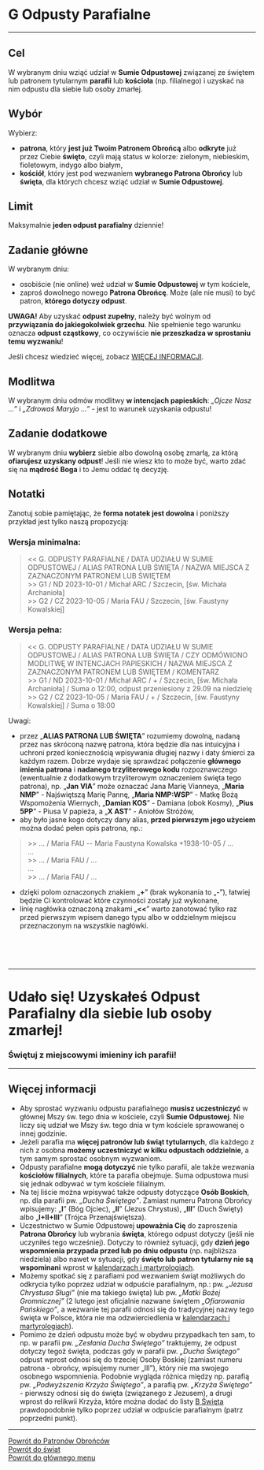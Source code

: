 # <span class="status status-list"><span class="status status-list">G</span> Odpusty Parafialne</span>
---
## Cel
W <span class="selected-day-info">wybranym dniu</span> wziąć udział w **Sumie Odpustowej** związanej ze świętem lub patronem tytularnym **parafii** lub **kościoła** (np. filialnego) i uzyskać na nim odpustu dla siebie lub osoby zmarłej.
## Wybór
Wybierz:
- **patrona**, który **jest już Twoim Patronem Obrońcą** albo **odkryte** już przez Ciebie **święto**, czyli mają status w kolorze: <span class="status status-green">zielonym</span>, <span class="status status-blue">niebieskim</span>, <span class="status status-violet">fioletowym</span>, <span class="status status-indigo">indygo</span> albo <span class="status status-white">białym</span>,
- **kościół**, który jest pod wezwaniem **wybranego Patrona Obrońcy** lub **święta**, dla których chcesz wziąć udział w **Sumie Odpustowej**.
## Limit
  Maksymalnie **jeden odpust parafialny** dziennie!
## Zadanie główne
W <span class="selected-day-info">wybranym dniu</span>:
- osobiście (nie online) weź udział w **Sumie Odpustowej** w tym kościele,
- zaproś dowolnego nowego **Patrona Obrońcę**. Może (ale nie musi) to być patron, **którego dotyczy odpust**.

**UWAGA!** Aby uzyskać **odpust zupełny**, należy być wolnym od **przywiązania do jakiegokolwiek grzechu**. Nie spełnienie tego warunku oznacza **odpust cząstkowy**, co oczywiście **nie przeszkadza w sprostaniu temu wyzwaniu**!

Jeśli chcesz wiedzieć więcej, zobacz [WIĘCEJ INFORMACJI](#odpusty-parafialne-wiecej-informacji).
## Modlitwa
W <span class="selected-day-info">wybranym dniu</span> odmów modlitwy **w intencjach papieskich**: _„Ojcze Nasz ...”_ i _„Zdrowaś Maryjo ...”_ - jest to warunek uzyskania odpustu!
## Zadanie dodatkowe
W <span class="selected-day-info">wybranym dniu</span> **wybierz** siebie albo dowolną osobę zmarłą, za którą **ofiarujesz uzyskany odpust**! Jeśli nie wiesz kto to może być, warto zdać się na **mądrość Boga** i to Jemu oddać tę decyzję.
## Notatki
Zanotuj sobie pamiętając, że **forma notatek jest dowolna** i poniższy przykład jest tylko naszą propozycją:
### Wersja minimalna:
> \<\< G. ODPUSTY PARAFIALNE / DATA UDZIAŁU W SUMIE ODPUSTOWEJ / ALIAS PATRONA LUB ŚWIĘTA / NAZWA MIEJSCA Z ZAZNACZONYM PATRONEM LUB ŚWIĘTEM  
> \>\> G1 / ND 2023-10-01 / Michał ARC / Szczecin, [św. Michała Archanioła]  
> \>\> G2 / CZ 2023-10-05 / Maria FAU / Szczecin, [św. Faustyny Kowalskiej]
### Wersja pełna:
> \<\< G. ODPUSTY PARAFIALNE / DATA UDZIAŁU W SUMIE ODPUSTOWEJ / ALIAS PATRONA LUB ŚWIĘTA / CZY ODMÓWIONO MODLITWĘ W INTENCJACH PAPIESKICH / NAZWA MIEJSCA Z ZAZNACZONYM PATRONEM LUB ŚWIĘTEM / KOMENTARZ  
> \>\> G1 / ND 2023-10-01 / Michał ARC / + / Szczecin, [św. Michała Archanioła] / Suma o 12:00, odpust przeniesiony z 29.09 na niedzielę  
> \>\> G2 / CZ 2023-10-05 / Maria FAU / + / Szczecin, [św. Faustyny Kowalskiej] / Suma o 18:00

Uwagi:
- przez „**ALIAS PATRONA LUB ŚWIĘTA**” rozumiemy dowolną, nadaną przez nas skróconą nazwę patrona, która będzie dla nas intuicyjna i uchroni przed koniecznością wpisywania długiej nazwy i daty śmierci za każdym razem. Dobrze wydaje się sprawdzać połączenie **głównego imienia patrona** i **nadanego trzyliterowego kodu** rozpoznawczego (ewentualnie z dodatkowym trzyliterowym oznaczeniem święta tego patrona), np. „**Jan VIA**” może oznaczać Jana Marię Vianneya, „**Maria NMP**” - Najświętszą Marię Pannę, „**Maria NMP:WSP**” - Matkę Bożą Wspomożenia Wiernych, „**Damian KOS**” - Damiana (obok Kosmy), „**Pius 5PP**” - Piusa V papieża, a „**X AST**” - Aniołów Stróżów,
- aby było jasne kogo dotyczy dany alias, **przed pierwszym jego użyciem** można dodać pełen opis patrona, np.:
> \>\> ... / Maria FAU -- Maria Faustyna Kowalska +1938-10-05 / ...  
> ...  
> \>\> ... / Maria FAU / ...  
> ...  
> \>\> ... / Maria FAU / ...
- dzięki polom oznaczonych znakiem „**+**” (brak wykonania to „**-**”), łatwiej będzie Ci kontrolować które czynności zostały już wykonane,
- linię nagłówka oznaczoną znakami „**<<**” warto zanotować tylko raz przed pierwszym wpisem danego typu albo w oddzielnym miejscu przeznaczonym na wszystkie nagłówki.
<br />
<br />
<br />

---
# Udało się! Uzyskałeś Odpust Parafialny dla siebie lub osoby zmarłej!
### Świętuj z miejscowymi imieniny ich parafii!
---

## <span id="odpusty-parafialne-wiecej-informacji">Więcej informacji</span>
- Aby sprostać wyzwaniu odpustu parafialnego **musisz uczestniczyć** w głównej Mszy św. tego dnia w kościele, czyli **Sumie Odpustowej**. Nie liczy się udział we Mszy św. tego dnia w tym kościele sprawowanej o innej godzinie.
- Jeżeli parafia ma **więcej patronów lub świąt tytularnych**, dla każdego z nich z osobna **możemy uczestniczyć w kilku odpustach oddzielnie**, a tym samym sprostać osobnym wyzwaniom.
- Odpusty parafialne **mogą dotyczyć** nie tylko parafii, ale także wezwania **kościołów filialnych**, które ta parafia obejmuje. Suma odpustowa musi się jednak odbywać w tym kościele filialnym.
- Na tej liście można wpisywać także odpusty dotyczące **Osób Boskich**, np. dla parafii pw. _„Ducha Świętego”_. Zamiast numeru Patrona Obrońcy wpisujemy: „**I**” (Bóg Ojciec), „**II**” (Jezus Chrystus), „**III**” (Duch Święty) albo „**I+II+III**” (Trójca Przenajświętsza).
- Uczestnictwo w Sumie Odpustowej **upoważnia Cię** do zaproszenia **Patrona Obrońcy** lub wybrania **święta**, którego odpust dotyczy (jeśli nie uczyniłeś tego wcześniej). Dotyczy to również sytuacji, gdy **dzień jego wspomnienia przypada przed lub po dniu odpustu** (np. najbliższa niedziela) albo nawet w sytuacji, gdy **święto lub patron tytularny nie są wspominani** wprost w [kalendarzach i martyrologiach](jak_wybrac_patrona_lub_swieto_na_dany_dzien_roku.md).
- Możemy spotkać się z parafiami pod wezwaniem świąt możliwych do odkrycia tylko poprzez udział w odpuście parafialnym, np.: pw. _„Jezusa Chrystusa Sługi”_ (nie ma takiego święta) lub pw. _„Matki Bożej Gromnicznej”_ (2 lutego jest oficjalnie nazwane świętem _„Ofiarowania Pańskiego”_, a wezwanie tej parafii odnosi się do tradycyjnej nazwy tego święta w Polsce, która nie ma odzwierciedlenia w [kalendarzach i martyrologiach](jak_wybrac_patrona_lub_swieto_na_dany_dzien_roku.md)).
- Pomimo że dzień odpustu może być w obydwu przypadkach ten sam, to np. w parafii pw. _„Zesłania Ducha Świętego”_ traktujemy, że odpust dotyczy tegoż święta, podczas gdy w parafii pw. _„Ducha Świętego”_ odpust wprost odnosi się do trzeciej Osoby Boskiej (zamiast numeru patrona - obrońcy, wpisujemy numer „III”), który nie ma swojego osobnego wspomnienia. Podobnie wygląda różnica między np. parafią pw. _„Podwyższenia Krzyża Świętego”_, a parafią pw. _„Krzyża Świętego”_ - pierwszy odnosi się do święta (związanego z Jezusem), a drugi wprost do relikwii Krzyża, które można dodać do listy [<span class="status status-list"><span class="status status-white">B</span> Święta</span>](swieta.md) prawdopodobnie tylko poprzez udział w odpuście parafialnym (patrz poprzedni punkt).

---
[Powrót do Patronów Obrońców](patroni_obroncy.md)  
[Powrót do świąt](swieta.md)  
[Powrót do głównego menu](index.md)
